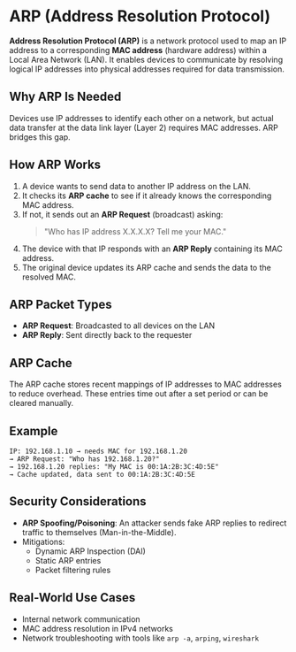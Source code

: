 # ARP (Address Resolution Protocol)

**Address Resolution Protocol (ARP)** is a network protocol used to map an IP address to a corresponding **MAC address** (hardware address) within a Local Area Network (LAN). It enables devices to communicate by resolving logical IP addresses into physical addresses required for data transmission.

## Why ARP Is Needed

Devices use IP addresses to identify each other on a network, but actual data transfer at the data link layer (Layer 2) requires MAC addresses. ARP bridges this gap.

## How ARP Works

1. A device wants to send data to another IP address on the LAN.
2. It checks its **ARP cache** to see if it already knows the corresponding MAC address.
3. If not, it sends out an **ARP Request** (broadcast) asking:  
   > "Who has IP address X.X.X.X? Tell me your MAC."
4. The device with that IP responds with an **ARP Reply** containing its MAC address.
5. The original device updates its ARP cache and sends the data to the resolved MAC.

## ARP Packet Types

- **ARP Request**: Broadcasted to all devices on the LAN
- **ARP Reply**: Sent directly back to the requester

## ARP Cache

The ARP cache stores recent mappings of IP addresses to MAC addresses to reduce overhead. These entries time out after a set period or can be cleared manually.

## Example

```
IP: 192.168.1.10 → needs MAC for 192.168.1.20
→ ARP Request: "Who has 192.168.1.20?"
→ 192.168.1.20 replies: "My MAC is 00:1A:2B:3C:4D:5E"
→ Cache updated, data sent to 00:1A:2B:3C:4D:5E
```

## Security Considerations

- **ARP Spoofing/Poisoning**: An attacker sends fake ARP replies to redirect traffic to themselves (Man-in-the-Middle).
- Mitigations:
  - Dynamic ARP Inspection (DAI)
  - Static ARP entries
  - Packet filtering rules

## Real-World Use Cases

- Internal network communication
- MAC address resolution in IPv4 networks
- Network troubleshooting with tools like `arp -a`, `arping`, `wireshark`

